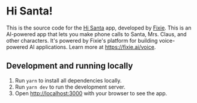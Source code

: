 # Hi Santa!

This is the source code for the [Hi Santa](https://hisanta.ai) app, developed by [Fixie](https://fixie.ai).
This is an AI-powered app that lets you make phone calls to Santa, Mrs. Claus, and other characters.
It's powered by Fixie's platform for building voice-powered AI applications. Learn more at https://fixie.ai/voice.

## Development and running locally

1. Run `yarn` to install all dependencies locally.
2. Run `yarn dev` to run the development server.
3. Open [http://localhost:3000](http://localhost:3000) with your browser to see the app.
